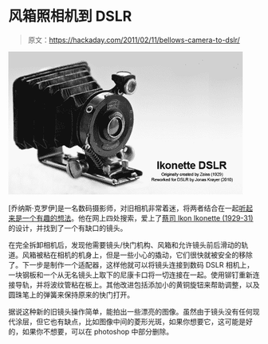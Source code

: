 # 风箱照相机到 DSLR

> 原文：<https://hackaday.com/2011/02/11/bellows-camera-to-dslr/>

![](img/d629a80c38ddf949eba29b40f55f3cb0.png "Ikonette-flyer-new2")

[乔纳斯·克罗伊]是一名数码摄影师，对旧相机非常着迷，将两者结合在一起[听起来是一个有趣的想法](http://www.jonaskroyer.com/photography/photoref/archives/1049)。他在网上四处搜索，爱上了[蔡司 Ikon Ikonette (1929-31)](http://elekm.net/pages/cameras/ikonette_vp.htm) 的设计，并找到了一个有缺口的镜头。

在完全拆卸相机后，发现他需要镜头/快门机构、风箱和允许镜头前后滑动的轨道。风箱被粘在相机的机身上，但是一些小心的撬动，它们很快就被安全的移除了。下一步是制作一个适配器，这样他就可以将镜头连接到数码 DSLR 相机上，一块钢板和一个从无名镜头上取下的尼康卡口将一切连接在一起。使用铆钉重新连接导轨，并将波纹管粘在板上。其他改进包括添加小的黄铜旋钮来帮助调整，以及圆珠笔上的弹簧来保持原来的快门打开。

据说这种新的旧镜头操作简单，能拍出一些漂亮的图像。虽然由于镜头没有任何现代涂层，但它也有缺点，比如图像中间的菱形光斑，如果你想要它，这可能是好的，如果你不想要，可以在 photoshop 中部分删除。